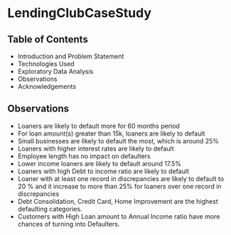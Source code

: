 # LendingClubCaseStudy

## Table of Contents
* Introduction and Problem Statement
* Technologies Used
* Exploratory Data Analysis
* Observations
* Acknowledgements

## Observations

* Loaners are likely to default more for 60 months period
* For loan amount(s) greater than 15k, loaners are likely to default
* Small businesses are likely to default the most, which is around 25%
* Loaners with higher interest rates are likely to default
* Employee length has no impact on defaulters
* Lower income loaners are likely to default around 17.5%
* Loaners with high Debt to income ratio are likely to default
* Loaner with at least one record in discrepancies are likely to default to 20 % and it increase to more than 25% for loaners over one record in discrepancies
* Debt Consolidation, Credit Card, Home Improvement are the highest defaulting categories.
* Customers with High Loan amount to Annual Income ratio have more chances of turning into Defaulters.









